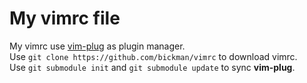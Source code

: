 # My vimrc file
My vimrc use [vim-plug](https://github.com/junegunn/vim-plug) as plugin manager.  
Use `git clone https://github.com/bickman/vimrc` to download vimrc.   
Use `git submodule init` and `git submodule update` to sync **vim-plug**.
